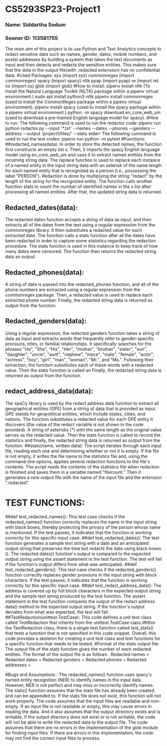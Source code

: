 # CS5293SP23-Project1

### Name: Siddartha Sodum
### Sooner ID: 113581755


The main aim of this project is to use Python and Text Analytics concepts to redact sensitive data such as names, gender, dates, mobile numbers, and postal addresses by building a system that takes the text documents as input and then detects and redacts the sensitive entities. This makes sure that the data in the output file(with .redacted extension) has no confidential data. 
#Used Packages:
sys (import sys)
commonregex (import commonregex)
spacy (import spacy)
nltk
pyap (import pyap)
re (import re)
os (import os)
glob (import glob)
#How to install:
pipenv install nltk (To install the Natural Language Toolkit (NLTK) package within a pipenv virtual environment.)
sudo apt install python3-nltk
pipenv install commonregex (used to install the CommonRegex package within a pipenv virtual environment).
pipenv install spacy (used to install the spacy package within a pipenv virtual environment.)
python -m spacy download en_core_web_sm (used to download a pre-trained English language model for spacy).
#How to run:
The following command is used to run the redactor code:
pipenv run python redactor.py --input '*.txt' --names --dates --phones --genders --address --output 'project1/files/' --stats stderr
The following command is used to run the test codes:
pipenv run python -m pytest
#Functions:
##redacted_names(data):
In order to store the detected names, the function first constructs an empty list s. Then, it imports the spacy English language model using en_core_web_sm and uses it to extract named entities from the incoming string data.
The replace function is used to replace each instance of a named entity in the input string data with an asterisk of the same length for each named entity that is recognized as a person (i.e., possessing the label "PERSON"). Redaction is done by multiplying the string "redact" by the length of the string for the recognized entity. The function calls another function stats to count the number of identified names in the s list after processing all named entities. After that, the updated string data is returned.
## Redacted_dates(data):
The redacted dates function accepts a string of data as input, and then extracts all of the dates from the text using a regular expression from the commonregex library. It then substitutes a redacted value for each extracted date.
The function calls a stats function after all the dates have been redacted in order to capture some statistics regarding the redaction procedure. The stats function is used in this instance to keep track of how many dates were censored. The function then returns the redacted string data as output.
## Redacted_phones(data):
A string of data is passed into the redacted_phones function, and all of the phone numbers are extracted using a regular expression from the commonregex package. Then, a redacted value is used to replace each extracted phone number. Finally, the redacted string data is returned as output from the function.
## Redacted_genders(data):
Using a regular expression, the redacted genders function takes a string of data as input and extracts words that frequently refer to gender-specific pronouns, titles, or familial relationships. It specifically searches for the phrases "He", "She", "His", "Her", "mother", "brother", "sister", "son", "daughter", "uncle", "aunt", "nephew", "niece", "male", "female", "actor", "actress", "boy", "girl", "man", "woman", "Mr.", and "Ms.". Following their extraction, the function substitutes each of these words with a redacted value. Then the stats function is called an Finally, the redacted string data is returned as output from the function.
## redact_address_data(data):
The spaCy library is used by the redact address data function to extract all geographical entities (GPE) from a string of data that is provided as input. GPE stands for geopolitical entities, which include states, cities, and nations.
The function substitutes a redacted value for each GPE entity it discovers (the value of the redact variable is not shown in the code provided). A string of asterisks (*) with the same length as the original value serves as the redacted value. Then the stats function is called to record the statistics and finally, the redacted string data is returned as output from the function.
##stats(name, written data):
The script iterates through each input file, reading each one and determining whether or not it is empty. If the file is not empty, it writes the file name to the statistics file and, using the command-line options, applies several redaction functions to the file's contents. The script reads the contents of the statistics file when redaction is finished and saves them in a variable named "filecount." Then it generates a new output file with the name of the input file and the extension ".redacted".

# TEST FUNCTIONS:
##def test_redacted_names():
This test case checks if the redacted_names() function correctly replaces the name in the input string with black boxes, thereby protecting the privacy of the person whose name is mentioned. If the test passes, it indicates that the function is working correctly for this specific input case.
##def test_redacted_dates():
The test function generates a sample text string with a date and an anticipated output string that preserves the time but redacts the date using black boxes (). The redacted dates() function's output is compared to the expected output string using the assert statement in the test function. The test will fail if the function's output differs from what was anticipated.
##def test_redacted_genders():
This test case checks if the redacted_genders() function correctly replaces gender pronouns in the input string with block characters. If the test passes, it indicates that the function is working correctly for this specific input case.
##def test_redact_address_data():
The address is covered up by full block characters in the expected output string and the sample text string produced by the test function. The assert statement in the test function compares the output of the redact address data() method to the expected output string. If the function's output deviates from what was expected, the test will fail.
##TestRedaction(unittest.TestCase):
This code defines a unit test class called TestRedaction that inherits from the unittest.TestCase class.Within the TestRedaction class, there is a single test function called test_stats() that tests a function that is not specified in this code snippet. Overall, this code provides a skeleton for creating a unit test class and test functions for a specific function that needs to be tested.
#Format of the stats output file:
The output file of the stats function gives the number of each redacted entities. The    format of the output file is as follows :
Redacted names =
Redacted dates =
Redacted genders =
Redacted phones =
Redacted addresses =


#Bugs and Assumptions :
The redacted_names() function uses spacy's named entity recognition (NER) to identify names in the input data. However, NER is not perfect and may miss or incorrectly identify names.
The stats() function assumes that the stats file has already been created and can be appended to. If the stats file does not exist, this function will not work properly.
The code assumes that the input files are readable and non-empty. If an input file is not readable or empty, this may cause errors in reading the data. And it also assumes that the output directory exists and is writable. If the output directory does not exist or is not writable, the code will not be able to write the redacted data to the output file.
The code assumes that there are no errors in the implementation of the glob module for finding input files. If there are errors in this implementation, the code may not find the correct input files to process.

